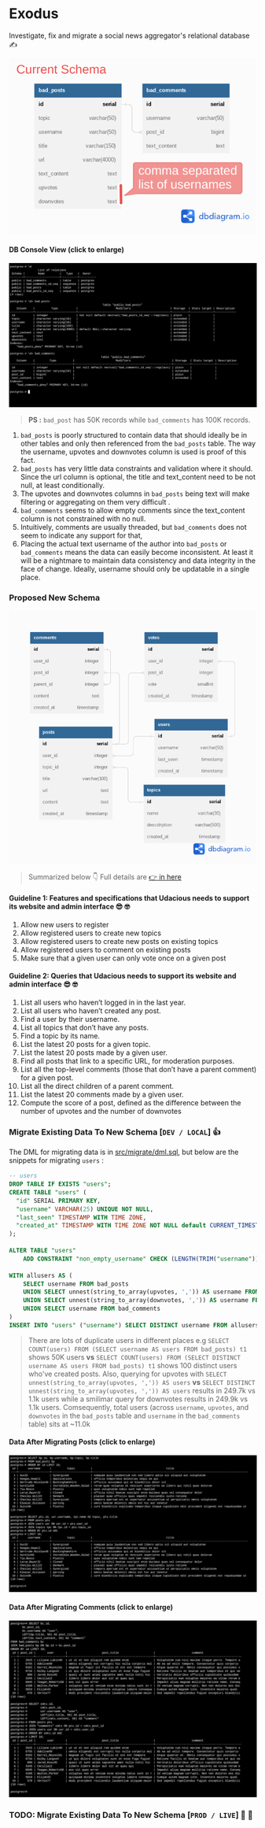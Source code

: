 # Exodus
Investigate, fix and migrate a social news aggregator's relational database :writing_hand:


![ER disgram](./src/existing/udacious-existing-erd-annotated.png)

#### DB Console View (click to enlarge)
![DB schema](./src/existing/udacious-existing-schema.png)

> **PS :** `bad_post` has 50K records while `bad_comments` has 100K records. 

1.  `bad_posts` is poorly structured to contain data that should ideally be in other tables and only then referenced from the `bad_posts` table. The way the username, upvotes and downvotes column is used is proof of this fact.
2.  `bad_posts` has very little data constraints and validation where it should.  Since the url column is optional, the title and text_content need to be not null, at least conditionally.
3.  The upvotes and downvotes columns in `bad_posts` being text will make filtering or aggregating on them very difficult .
4.  `bad_comments` seems to allow empty comments since the text_content column is not constrained with no null.
5.  Intuitively, comments are usually threaded, but `bad_comments` does not seem to indicate any support for that,
6.  Placing the actual text username of the author into `bad_posts` or `bad_comments` means the data can easily become inconsistent. At least it will be a nightmare to maintain data consistency and data integrity in the face of change. Ideally, username should only be updatable in a single place.


### Proposed New Schema

![ER disgram](./src/proposed/udacious-proposed-erd.png)

> Summarized below :point_down: Full details are [:point_right: in here](./src/proposed/) 

#### Guideline 1: Features and specifications that Udacious needs to support its website and admin interface :sunglasses: :nerd_face:

1.  Allow new users to register
2.  Allow registered users to create new topics
3.  Allow registered users to create new posts on existing topics
4.  Allow registered users to comment on existing posts
5.  Make sure that a given user can only vote once on a given post


#### Guideline 2: Queries that Udacious needs to support its website and admin interface :sunglasses: :nerd_face:

1.  List all users who haven’t logged in in the last year.
2.  List all users who haven’t created any post.
3.  Find a user by their username.
4.  List all topics that don’t have any posts.
5.  Find a topic by its name.
6.  List the latest 20 posts for a given topic.
7.  List the latest 20 posts made by a given user.
8.  Find all posts that link to a specific URL, for moderation purposes. 
9.  List all the top-level comments (those that don’t have a parent comment) for a given post.
10.  List all the direct children of a parent comment.
11.  List the latest 20 comments made by a given user.
12.  Compute the score of a post, defined as the difference between the number of upvotes and the number of downvotes


### Migrate Existing Data To New Schema [`DEV / LOCAL`] :thumbsup:

The DML for migrating data is in [src/migrate/dml.sql](./src/migrate/dml.sql), but below are the snippets for migrating `users` :

```sql
-- users
DROP TABLE IF EXISTS "users";
CREATE TABLE "users" (
  "id" SERIAL PRIMARY KEY,
  "username" VARCHAR(25) UNIQUE NOT NULL,
  "last_seen" TIMESTAMP WITH TIME ZONE,
  "created_at" TIMESTAMP WITH TIME ZONE NOT NULL default CURRENT_TIMESTAMP
);

ALTER TABLE "users" 
	ADD CONSTRAINT "non_empty_username" CHECK (LENGTH(TRIM("username")) > 0);

WITH allusers AS (
    SELECT username FROM bad_posts
    UNION SELECT unnest(string_to_array(upvotes, ',')) AS username FROM bad_posts
    UNION SELECT unnest(string_to_array(downvotes, ',')) AS username FROM bad_posts
    UNION SELECT username FROM bad_comments
)
INSERT INTO "users" ("username") SELECT DISTINCT username FROM allusers;

```

> There are lots of duplicate users in different places e.g `SELECT COUNT(users) FROM (SELECT username AS users FROM bad_posts) t1` shows 50K users **vs**
`SELECT COUNT(users) FROM (SELECT DISTINCT username AS users FROM bad_posts) t1` shows 100 distinct users who've created posts.
Also, querying for upvotes with `SELECT unnest(string_to_array(upvotes, ',')) AS users` **vs** `SELECT DISTINCT unnest(string_to_array(upvotes, ',')) AS users` results in 249.7k vs 1.1k users while a smilimar query for downvotes results in 249.9k vs 1.1k users. Comsequently, total users (across `username`, `upvotes`, and `downvotes` in the `bad_posts` table and `username` in the `bad_comments` table) sits at ~11.0k

#### Data After Migrating Posts (click to enlarge)
![Validate Posts](./src/migrate/validate-migrated-posts.png)
<br>

#### Data After Migrating Comments (click to enlarge)
![Validate Comments](./src/migrate/validate-migrated-comments.png)


### TODO: Migrate Existing Data To New Schema [`PROD / LIVE`] :crossed_fingers: :muscle:

